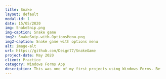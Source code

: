 ```yaml
---
title: Snake
layout: default
modal-id: 1
date: 15/05/2020
img: SnakeSnip.png
img-caption: Snake game 
img2: SnakeSnip-with-OptionsMenu.png
img2-caption: Snake game with options menu
alt: image-alt
url: https://github.com/Deign77/SnakeGame
project-date: May 2020
client: Practice
category: Windows Forms App
description: This was one of my first projects using Windows Forms. Before starting this project I'd checked out a couple of snake tutorials but the finished products were very basic and rudimentary, with none of the features of the snake games I remember playing as a kid. So I decided to make my own version starting from scratch. I ended up adding a few extra features that weren't included in the old Nokia version. 
---
```


